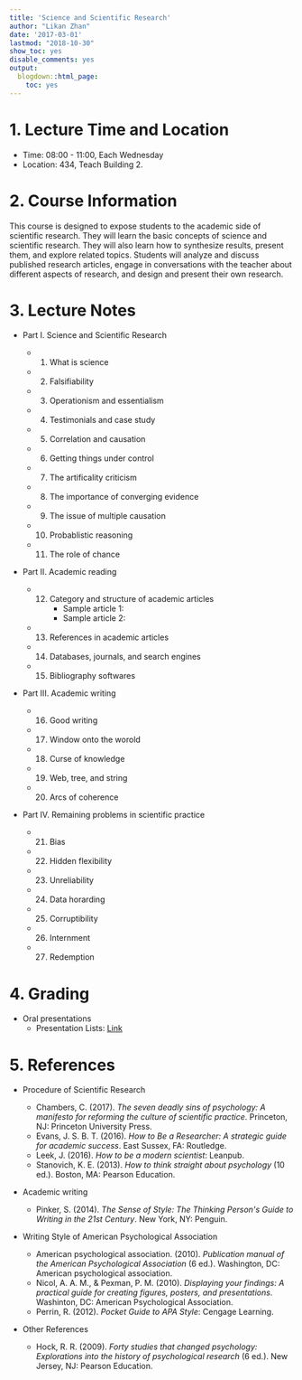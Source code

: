 ```yaml
---
title: 'Science and Scientific Research'
author: "Likan Zhan"
date: '2017-03-01'
lastmod: "2018-10-30"
show_toc: yes
disable_comments: yes
output:
  blogdown::html_page:
    toc: yes
---
```

# 1. Lecture Time and Location

- Time: 08:00 - 11:00, Each Wednesday
- Location: 434, Teach Building 2.

# 2. Course Information

This course is designed to expose students to the academic side of scientific research. They will learn the basic concepts of science and scientific research. They will also learn how to synthesize results, present them, and explore related topics. Students will analyze and discuss published research articles, engage in conversations with the teacher about different aspects of research, and design and present their own research.

# 3. Lecture Notes

- Part I. Science and Scientific Research [<i class="fa fa-download" style="font-size:1em"></i>](https://appendix.likan.info/Science-and-Scientific-Research/Sci.Res.CH.01.pdf)
    - 01. What is science
    - 02. Falsifiability
    - 03. Operationism and essentialism
    - 04. Testimonials and case study
    - 05. Correlation and causation
    - 06. Getting things under control
    - 07. The artificality criticism
    - 08. The importance of converging evidence
    - 09. The issue of multiple causation
    - 10. Probablistic reasoning
    - 11. The role of chance

- Part II. Academic reading
    - 12. Category and structure of academic articles [<i class="fa fa-download" style="font-size:1em"></i>](https://appendix.likan.info/Science-and-Scientific-Research/Sci.Res.CH.02.pdf)
          - Sample article 1: [<i class="fa fa-download" style="font-size:1em"></i>](https://appendix.likan.info/Science-and-Scientific-Research/Sci.Res.CH.02.Sample.01.pdf)
          - Sample article 2: [<i class="fa fa-download" style="font-size:1em"></i>](https://appendix.likan.info/Science-and-Scientific-Research/Sci.Res.CH.02.Sample.02.pdf)
    - 13. References in academic articles [<i class="fa fa-download" style="font-size:1em"></i>](https://appendix.likan.info/Science-and-Scientific-Research/Sci.Res.CH.03.pdf)
    - 14. Databases, journals, and search engines
    - 15. Bibliography softwares

- Part III. Academic writing
    - 16. Good writing
    - 17. Window onto the worold
    - 18. Curse of knowledge
    - 19. Web, tree, and string
    - 20. Arcs of coherence

- Part IV. Remaining problems in scientific practice
    - 21. Bias
    - 22. Hidden flexibility
    - 23. Unreliability
    - 24. Data horarding
    - 25. Corruptibility
    - 26. Internment
    - 27. Redemption

# 4. Grading

- Oral presentations
    - Presentation Lists: [Link](http://appendix.likan.info/Science-and-Scientific-Research/reading-lists/Presentation_Lists.xlsx)

# 5. References

- Procedure of Scientific Research
    - Chambers, C. (2017). *The seven deadly sins of psychology: A manifesto for reforming the culture of scientific practice*. Princeton, NJ: Princeton University Press.
    - Evans, J. S. B. T. (2016). *How to Be a Researcher: A strategic guide for academic success*. East Sussex, FA: Routledge.
    - Leek, J. (2016). *How to be a modern scientist*: Leanpub.
    - Stanovich, K. E. (2013). *How to think straight about psychology* (10 ed.). Boston, MA: Pearson Education.

- Academic writing
    - Pinker, S. (2014). *The Sense of Style: The Thinking Person's Guide to Writing in the 21st Century*. New York, NY: Penguin.

- Writing Style of American Psychological Association
    - American psychological association. (2010). *Publication manual of the American Psychological Association* (6 ed.). Washington, DC: American psychological association.
    - Nicol, A. A. M., & Pexman, P. M. (2010). *Displaying your findings: A practical guide for creating figures, posters, and presentations*. Washinton, DC: American Psychological Association.
    - Perrin, R. (2012). *Pocket Guide to APA Style*: Cengage Learning.

- Other References
    - Hock, R. R. (2009). *Forty studies that changed psychology: Explorations into the history of psychological research* (6 ed.). New Jersey, NJ: Pearson Education.
